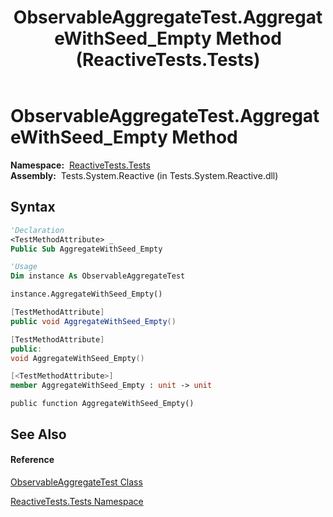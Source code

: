 ﻿---
title: ObservableAggregateTest.AggregateWithSeed_Empty Method  (ReactiveTests.Tests)
TOCTitle: AggregateWithSeed_Empty Method
ms:assetid: M:ReactiveTests.Tests.ObservableAggregateTest.AggregateWithSeed_Empty
ms:mtpsurl: https://msdn.microsoft.com/en-us/library/reactivetests.tests.observableaggregatetest.aggregatewithseed_empty(v=VS.103)
ms:contentKeyID: 36620198
ms.date: 06/28/2011
mtps_version: v=VS.103
f1_keywords:
- ReactiveTests.Tests.ObservableAggregateTest.AggregateWithSeed_Empty
dev_langs:
- CSharp
- JScript
- VB
- FSharp
- c++
---

# ObservableAggregateTest.AggregateWithSeed\_Empty Method

**Namespace:**  [ReactiveTests.Tests](hh289046\(v=vs.103\).md)  
**Assembly:**  Tests.System.Reactive (in Tests.System.Reactive.dll)

## Syntax

``` vb
'Declaration
<TestMethodAttribute> _
Public Sub AggregateWithSeed_Empty
```

``` vb
'Usage
Dim instance As ObservableAggregateTest

instance.AggregateWithSeed_Empty()
```

``` csharp
[TestMethodAttribute]
public void AggregateWithSeed_Empty()
```

``` c++
[TestMethodAttribute]
public:
void AggregateWithSeed_Empty()
```

``` fsharp
[<TestMethodAttribute>]
member AggregateWithSeed_Empty : unit -> unit 
```

``` jscript
public function AggregateWithSeed_Empty()
```

## See Also

#### Reference

[ObservableAggregateTest Class](hh314823\(v=vs.103\).md)

[ReactiveTests.Tests Namespace](hh289046\(v=vs.103\).md)

